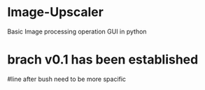 # Image-Upscaler

Basic Image processing operation GUI in python

# brach v0.1 has been established

#line after bush 
need to be more spacific

